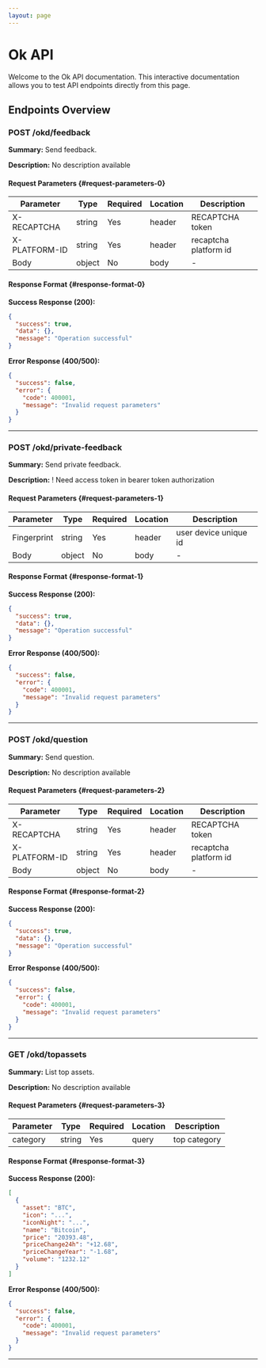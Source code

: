 ```yaml
---
layout: page
---
```


# Ok API

Welcome to the Ok API documentation. This interactive documentation allows you to test API endpoints directly from this page.

<InteractiveOkAPI />

## Endpoints Overview


### POST /okd/feedback

**Summary:** Send feedback.

**Description:** No description available


#### Request Parameters {#request-parameters-0}

| Parameter | Type | Required | Location | Description |
|-----------|------|----------|----------|-------------|
| X-RECAPTCHA | string | Yes | header | RECAPTCHA token |
| X-PLATFORM-ID | string | Yes | header | recaptcha platform id |
| Body | object | No | body | - |



#### Response Format {#response-format-0}

**Success Response (200):**
```json
{
  "success": true,
  "data": {},
  "message": "Operation successful"
}
```

**Error Response (400/500):**
```json
{
  "success": false,
  "error": {
    "code": 400001,
    "message": "Invalid request parameters"
  }
}
```


---

### POST /okd/private-feedback

**Summary:** Send private feedback.

**Description:** ! Need access token in bearer token authorization


#### Request Parameters {#request-parameters-1}

| Parameter | Type | Required | Location | Description |
|-----------|------|----------|----------|-------------|
| Fingerprint | string | Yes | header | user device unique id |
| Body | object | No | body | - |



#### Response Format {#response-format-1}

**Success Response (200):**
```json
{
  "success": true,
  "data": {},
  "message": "Operation successful"
}
```

**Error Response (400/500):**
```json
{
  "success": false,
  "error": {
    "code": 400001,
    "message": "Invalid request parameters"
  }
}
```


---

### POST /okd/question

**Summary:** Send question.

**Description:** No description available


#### Request Parameters {#request-parameters-2}

| Parameter | Type | Required | Location | Description |
|-----------|------|----------|----------|-------------|
| X-RECAPTCHA | string | Yes | header | RECAPTCHA token |
| X-PLATFORM-ID | string | Yes | header | recaptcha platform id |
| Body | object | No | body | - |



#### Response Format {#response-format-2}

**Success Response (200):**
```json
{
  "success": true,
  "data": {},
  "message": "Operation successful"
}
```

**Error Response (400/500):**
```json
{
  "success": false,
  "error": {
    "code": 400001,
    "message": "Invalid request parameters"
  }
}
```


---

### GET /okd/topassets

**Summary:** List top assets.

**Description:** No description available


#### Request Parameters {#request-parameters-3}

| Parameter | Type | Required | Location | Description |
|-----------|------|----------|----------|-------------|
| category | string | Yes | query | top category |



#### Response Format {#response-format-3}

**Success Response (200):**
```json
[
  {
    "asset": "BTC",
    "icon": "...",
    "iconNight": "...",
    "name": "Bitcoin",
    "price": "20393.48",
    "priceChange24h": "+12.68",
    "priceChangeYear": "-1.68",
    "volume": "1232.12"
  }
]
```

**Error Response (400/500):**
```json
{
  "success": false,
  "error": {
    "code": 400001,
    "message": "Invalid request parameters"
  }
}
```


---


<script setup>
import InteractiveOkAPI from '../../.vitepress/theme/components/InteractiveOkAPI.vue'
</script>